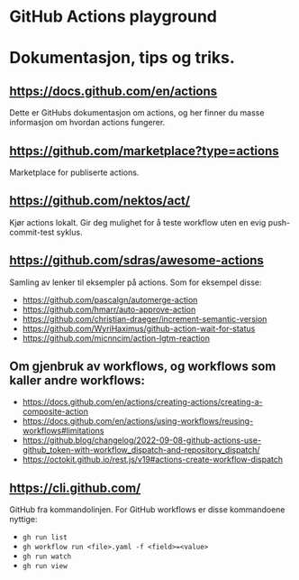 # GitHub Actions playground

# Dokumentasjon, tips og triks.

## https://docs.github.com/en/actions

Dette er GitHubs dokumentasjon om actions, og her finner du masse informasjon om
hvordan actions fungerer.

## https://github.com/marketplace?type=actions

Marketplace for publiserte actions.

## https://github.com/nektos/act/

Kjør actions lokalt.  Gir deg mulighet for å teste workflow uten en evig
push-commit-test syklus.

## https://github.com/sdras/awesome-actions

Samling av lenker til eksempler på actions.  Som for eksempel disse:

- https://github.com/pascalgn/automerge-action
- https://github.com/hmarr/auto-approve-action
- https://github.com/christian-draeger/increment-semantic-version
- https://github.com/WyriHaximus/github-action-wait-for-status
- https://github.com/micnncim/action-lgtm-reaction

## Om gjenbruk av workflows, og workflows som kaller andre workflows:

- https://docs.github.com/en/actions/creating-actions/creating-a-composite-action
- https://docs.github.com/en/actions/using-workflows/reusing-workflows#limitations
- https://github.blog/changelog/2022-09-08-github-actions-use-github_token-with-workflow_dispatch-and-repository_dispatch/
- https://octokit.github.io/rest.js/v19#actions-create-workflow-dispatch

## https://cli.github.com/

GitHub fra kommandolinjen.  For GitHub workflows er disse kommandoene nyttige:

- `gh run list`
- `gh workflow run <file>.yaml -f <field>=<value>`
- `gh run watch`
- `gh run view`
